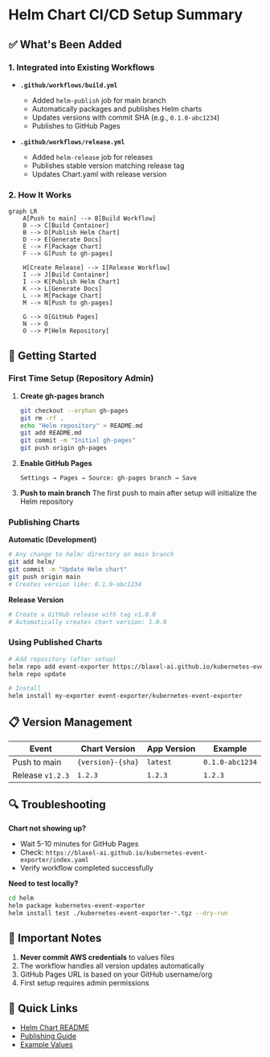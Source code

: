 # Helm Chart CI/CD Setup Summary

## ✅ What's Been Added

### 1. **Integrated into Existing Workflows**

- **`.github/workflows/build.yml`**
  - Added `helm-publish` job for main branch
  - Automatically packages and publishes Helm charts
  - Updates versions with commit SHA (e.g., `0.1.0-abc1234`)
  - Publishes to GitHub Pages

- **`.github/workflows/release.yml`**
  - Added `helm-release` job for releases
  - Publishes stable version matching release tag
  - Updates Chart.yaml with release version

### 2. **How It Works**

```mermaid
graph LR
    A[Push to main] --> B[Build Workflow]
    B --> C[Build Container]
    B --> D[Publish Helm Chart]
    D --> E[Generate Docs]
    E --> F[Package Chart]
    F --> G[Push to gh-pages]
    
    H[Create Release] --> I[Release Workflow]
    I --> J[Build Container]
    I --> K[Publish Helm Chart]
    K --> L[Generate Docs]
    L --> M[Package Chart]
    M --> N[Push to gh-pages]
    
    G --> O[GitHub Pages]
    N --> O
    O --> P[Helm Repository]
```

## 🚀 Getting Started

### First Time Setup (Repository Admin)

1. **Create gh-pages branch**
   ```bash
   git checkout --orphan gh-pages
   git rm -rf .
   echo "Helm repository" > README.md
   git add README.md
   git commit -m "Initial gh-pages"
   git push origin gh-pages
   ```

2. **Enable GitHub Pages**
   ```
   Settings → Pages → Source: gh-pages branch → Save
   ```

3. **Push to main branch**
   The first push to main after setup will initialize the Helm repository

### Publishing Charts

**Automatic (Development)**
```bash
# Any change to helm/ directory on main branch
git add helm/
git commit -m "Update Helm chart"
git push origin main
# Creates version like: 0.1.0-abc1234
```

**Release Version**
```bash
# Create a GitHub release with tag v1.0.0
# Automatically creates chart version: 1.0.0
```

### Using Published Charts

```bash
# Add repository (after setup)
helm repo add event-exporter https://blaxel-ai.github.io/kubernetes-event-exporter
helm repo update

# Install
helm install my-exporter event-exporter/kubernetes-event-exporter
```

## 📋 Version Management

| Event | Chart Version | App Version | Example |
|-------|---------------|-------------|---------|
| Push to main | `{version}-{sha}` | `latest` | `0.1.0-abc1234` |
| Release `v1.2.3` | `1.2.3` | `1.2.3` | `1.2.3` |

## 🔍 Troubleshooting

**Chart not showing up?**
- Wait 5-10 minutes for GitHub Pages
- Check: `https://blaxel-ai.github.io/kubernetes-event-exporter/index.yaml`
- Verify workflow completed successfully

**Need to test locally?**
```bash
cd helm
helm package kubernetes-event-exporter
helm install test ./kubernetes-event-exporter-*.tgz --dry-run
```

## 📝 Important Notes

1. **Never commit AWS credentials** to values files
2. The workflow handles all version updates automatically
3. GitHub Pages URL is based on your GitHub username/org
4. First setup requires admin permissions

## 🔗 Quick Links

- [Helm Chart README](./kubernetes-event-exporter/README.md)
- [Publishing Guide](./kubernetes-event-exporter/PUBLISHING.md)
- [Example Values](./kubernetes-event-exporter/values.eventbridge.example.yaml) 